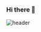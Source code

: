 ### Hi there 👋
![header](https://capsule-render.vercel.app/api?type=Waving&text=YounJin-World&fontSize=50&&descSize=30&fontColor=fffff&animation=fadeIn&height=180&color=FFD700)

<!--
**kwonyoun/kwonyoun** is a ✨ _special_ ✨ repository because its `README.md` (this file) appears on your GitHub profile.

Here are some ideas to get you started:

- 🔭 I’m currently working on ...
- 🌱 I’m currently learning ...
- 👯 I’m looking to collaborate on ...
- 🤔 I’m looking for help with ...
- 💬 Ask me about ...
- 📫 How to reach me: ...
- 😄 Pronouns: ...
- ⚡ Fun fact: ...
-->

